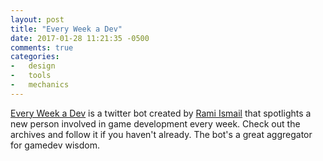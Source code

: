 ```yaml
---
layout: post
title: "Every Week a Dev"
date: 2017-01-28 11:21:35 -0500
comments: true
categories:
-   design
-   tools
-   mechanics
---
```


[Every Week a Dev](https://twitter.com/everyweekadev) is a twitter bot created by [Rami Ismail](https://twitter.com/tha_rami) that spotlights a new person involved in game development every week.  Check out the archives and follow it if you haven't already.  The bot's a great aggregator for gamedev wisdom.
